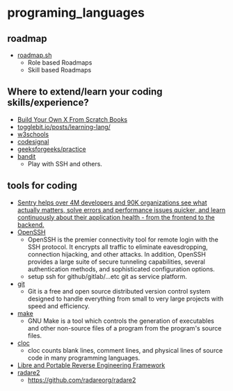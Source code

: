# programing_languages

## roadmap

* [roadmap.sh](https://roadmap.sh/)
    * Role based Roadmaps
    * Skill based Roadmaps

## Where to extend/learn your coding skills/experience?

* [Build Your Own X From Scratch Books](https://build-your-own.org/)
* [togglebit.io/posts/learning-lang/](https://togglebit.io/posts/learning-lang/)
* [w3schools](https://www.w3schools.com/)
* [codesignal](https://app.codesignal.com/)
* [geeksforgeeks/practice](https://practice.geeksforgeeks.org/explore?page=1&sortBy=submissions&utm_source=geeksforgeeks&utm_medium=main_header&utm_campaign=practice_header)
* [bandit](https://overthewire.org/wargames/bandit/bandit0.html)
    * Play with SSH and others.

## tools for coding

* [Sentry helps over 4M developers and 90K organizations see what actually matters, solve errors and performance issues quicker, and learn continuously about their application health - from the frontend to the backend.](https://sentry.io/welcome/)
* [OpenSSH](https://www.openssh.com/)
  * OpenSSH is the premier connectivity tool for remote login with the SSH protocol. It encrypts all traffic to eliminate eavesdropping, connection hijacking, and other attacks. In addition, OpenSSH provides a large suite of secure tunneling capabilities, several authentication methods, and sophisticated configuration options. 
  * setup ssh for github/gitlab/...etc git as service platform.
* [git](https://git-scm.com/)
   * Git is a free and open source distributed version control system designed to handle everything from small to very large projects with speed and efficiency. 
* [make](https://www.gnu.org/software/make/)
    * GNU Make is a tool which controls the generation of executables and other non-source files of a program from the program's source files.
* [cloc](https://github.com/AlDanial/cloc)
    * cloc counts blank lines, comment lines, and physical lines of source code in many programming languages.
* [Libre and Portable Reverse Engineering Framework](https://www.radare.org/n/)
* [radare2](https://github.com/radareorg/radare2)
    * https://github.com/radareorg/radare2
